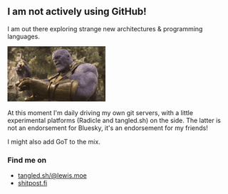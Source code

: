 ## I am not actively using GitHub!

I am out there exploring strange new architectures & programming languages.

<a href="https://shitpost.fi">
  <img src="https://github.com/lu1a/lu1a/blob/main/thanos-add-stone.gif" alt="Thanos adding stone" />
</a>

At this moment I'm daily driving my own git servers, with a little experimental platforms (Radicle and tangled.sh) on the side. The latter is not an endorsement for Bluesky, it's an endorsement for my friends!

I might also add GoT to the mix.

### Find me on

- [tangled.sh/@lewis.moe](https://tangled.sh/@lewis.moe)
- [shitpost.fi](https://shitpost.fi)
